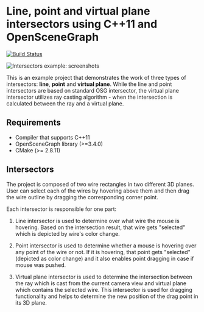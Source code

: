 # Line, point and virtual plane intersectors using C++11 and OpenSceneGraph

[![Build Status](https://travis-ci.org/vicrucann/osg-intersectors-example.svg?branch=master)](https://travis-ci.org/vicrucann/osg-intersectors-example)

![Intersectors example: screenshots](https://github.com/vicrucann/osg-intersectors-example/blob/master/images/intersectors.gif)

This is an example project that demonstrates the work of three types of intersectors: **line**, **point** and **virtual plane**. While the line and point intersectors are based on standard OSG intersector, the virtual plane intersector utilizes ray casting algorithm - when the intersection is calculated between the ray and a virtual plane.

## Requirements

* Compiler that supports C++11
* OpenSceneGraph library (>=3.4.0)
* CMake (>= 2.8.11)

## Intersectors

The project is composed of two wire rectangles in two different 3D planes. User can select each of the wires by hovering above them and then drag the wire outline by dragging the corresponding corner point. 

Each intersector is responsible for one part:

1. Line intersector is used to determine over what wire the mouse is hovering. Based on the intersection result, that wire gets "selected" which is depicted by wire's color change.

2. Point intersector is used to determine whether a mouse is hovering over any point of the wire or not. If it is hovering, that point gets "selected" (depicted as color change) and it also enables point dragging in case if mouse was pushed.

3. Virtual plane intersector is used to determine the intersection between the ray which is cast from the current camera view and virtual plane which contains the selected wire. This intersector is used for dragging functionality and helps to determine the new position of the drag point in its 3D plane.
